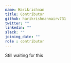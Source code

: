```yaml
---
name: Harikrishnan
title: Contributor
github: harikrishnannairv731
twitter: ""
linkedin: ""
slack: ""
joining_date: ""
role : contributor
---
```


Still waiting for this

